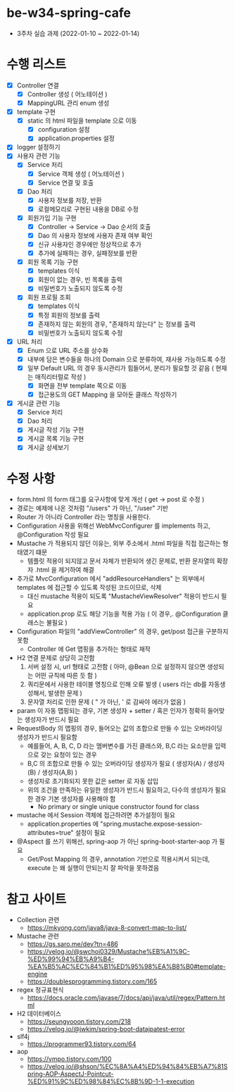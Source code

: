 # be-w34-spring-cafe
- 3주차 실습 과제 (2022-01-10 ~ 2022-01-14)

# 수행 리스트
- [x] Controller 연결
  - [x] Controller 생성 ( 어노테이션 )
  - [x] MappingURL 관리 enum 생성
- [x] template 구현
  - [x] static 의 html 파일을 template 으로 이동
    - [x] configuration 설정
    - [x] application.properties 설정
- [x] logger 설정하기
- [x] 사용자 관련 기능
  - [x] Service 처리
    - [x] Service 객체 생성 ( 어노테이션 )
    - [x] Service 연결 및 호출
  - [x] Dao 처리
    - [x] 사용자 정보를 저장, 반환
    - [x] 로컬메모리로 구현된 내용을 DB로 수정
  - [x] 회원가입 기능 구현
    - [x] Controller -> Service -> Dao 순서의 호출
    - [x] Dao 의 사용자 정보에 사용자 존재 여부 확인
    - [x] 신규 사용자인 경우에만 정상적으로 추가
    - [x] 추가에 실패하는 경우, 실패정보를 반환
  - [x] 회원 목록 기능 구현
    - [x] templates 이식
    - [x] 회원이 없는 경우, 빈 목록을 출력
    - [x] 비밀번호가 노출되지 않도록 수정
  - [x] 회원 프로필 조회
    - [x] templates 이식
    - [x] 특정 회원의 정보를 출력
    - [x] 존재하지 않는 회원의 경우, "존재하지 않는다" 는 정보를 출력
    - [x] 비밀번호가 노출되지 않도록 수정
- [x] URL 처리
  - [x] Enum 으로 URL 주소를 상수화
  - [x] 내부에 담은 변수들을 하나의 Domain 으로 분류하여, 재사용 가능하도록 수정
  - [x] 일부 Default URL 의 경우 동시관리가 힘들어서, 분리가 필요할 것 같음 ( 현재는 매직리터럴로 작성 )
    - [x] 화면을 전부 template 쪽으로 이동
    - [x] 접근용도의 GET Mapping 을 모아둔 클래스 작성하기
- [x] 게시글 관련 기능
  - [x] Service 처리
  - [x] Dao 처리
  - [x] 게시글 작성 기능 구현
  - [x] 게시글 목록 기능 구현
  - [x] 게시글 상세보기

# 수정 사항
- form.html 의 form 태그를 요구사항에 맞게 개선 ( get -> post 로 수정 )
- 경로는 예제에 나온 것처럼 "/users" 가 아닌, "/user" 기반
- Router 가 아니라 Controller 라는 명칭을 사용한다.
- Configuration 사용을 위해선 WebMvcConfigurer 를 implements 하고, @Configuration 작성 필요
- Mustache 가 적용되지 않던 이유는, 외부 주소에서 .html 파일을 직접 접근하는 형태였기 떄문
  - 템플릿 적용이 되지않고 문서 자체가 반환되어 생긴 문제로, 반환 문자열의 확장자 .html 을 제거하여 해결
- 추가로 MvcConfiguration 에서 "addResourceHandlers" 는 외부에서 templates 에 접근할 수 있도록 작성된 코드이므로, 삭제
  - 대신 mustache 적용이 되도록 "MustacheViewResolver" 적용이 반드시 필요 
  - application.prop 로도 해당 기능을 적용 가능 ( 이 경우,. @Configuration 클래스는 불필요 )
- Configuration 파일의 "addViewController" 의 경우, get/post 접근을 구분하지 못함
  - Controller 에 Get 맵핑을 추가하는 형태로 재작
- H2 연결 문제로 상당히 고전함
  1. 서버 설정 시, url 형태로 고전함 ( 아마, @Bean 으로 설정하지 않으면 생성되는 어떤 규칙에 따른 듯 함 )
  2. 쿼리문에서 사용한 테이블 명칭으로 인해 오류 발생 ( users 라는 db를 자동생성해서, 발생한 문제 )
  3. 문자열 처리로 인한 문제 ( " 가 아닌, ' 로 감싸야 에러가 없음 )
- param 이 자동 맵핑되는 경우, 기본 생성자 + setter / 혹은 인자가 정확히 들어맞는 생성자가 반드시 필요
- RequestBody 의 맵핑의 경우, 들어오는 값의 조합으로 만들 수 있는 오버라이딩 생성자가 반드시 필요함
  - 예를들어, A, B, C, D 라는 멤버변수를 가진 클래스와, B,C 라는 요소만을 입력으로 갖는 요청이 있는 경우
  - B,C 의 조합으로 만들 수 있는 오버라이딩 생성자가 필요 ( 생성자(A) / 생성자(B) / 생성자(A,B) )
  - 생성자로 초기화되지 못한 값은 setter 로 자동 삽입
  - 위의 조건을 만족하는 유일한 생성자가 반드시 필요하고, 다수의 생성자가 필요한 경우 기본 생성자를 사용해야 함
    - No primary or single unique constructor found for class
- mustache 에서 Session 객체에 접근하려면 추가설정이 필요
  - application.properties 에 "spring.mustache.expose-session-attributes=true" 설정이 필요
- @Aspect 를 쓰기 위해선, spring-aop 가 아닌 spring-boot-starter-aop 가 필요
  - Get/Post Mapping 의 경우, annotation 기반으로 적용시켜서 되는데, execute 는 왜 실행이 안되는지 잘 파악을 못하겠음

# 참고 사이트
- Collection 관련
  - https://mkyong.com/java8/java-8-convert-map-to-list/
- Mustache 관련
  - https://gs.saro.me/dev?tn=486
  - https://velog.io/@swchoi0329/Mustache%EB%A1%9C-%ED%99%94%EB%A9%B4-%EA%B5%AC%EC%84%B1%ED%95%98%EA%B8%B0#template-engine
  - https://doublesprogramming.tistory.com/165
- regex 정규표현식
  - https://docs.oracle.com/javase/7/docs/api/java/util/regex/Pattern.html
- H2 데이터베이스
  - https://seungyooon.tistory.com/218
  - https://velog.io/@jwkim/spring-boot-datajpatest-error
- slf4j
  - https://programmer93.tistory.com/64
- aop
  - https://vmpo.tistory.com/100
  - https://velog.io/@shson/%EC%8A%A4%ED%94%84%EB%A7%81Spring-AOP-AspectJ-Pointcut-%ED%91%9C%ED%98%84%EC%8B%9D-1-1-execution

